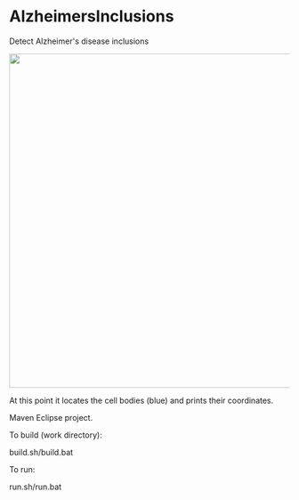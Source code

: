 # AlzheimersInclusions
Detect Alzheimer's disease inclusions

<img src="http://tom.portegys.com/images/Composite (RGB) Output_0.png" width="600" height="600" />

At this point it locates the cell bodies (blue) and prints their coordinates.

Maven Eclipse project.

To build (work directory):

build.sh/build.bat

To run:

run.sh/run.bat
